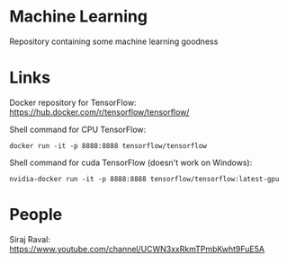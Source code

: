 # Machine Learning
Repository containing some machine learning goodness

# Links
Docker repository for TensorFlow: 
https://hub.docker.com/r/tensorflow/tensorflow/

Shell command for CPU TensorFlow:

```
docker run -it -p 8888:8888 tensorflow/tensorflow
```

Shell command for cuda TensorFlow (doesn't work on Windows): 

```
nvidia-docker run -it -p 8888:8888 tensorflow/tensorflow:latest-gpu
```
# People
Siraj Raval: https://www.youtube.com/channel/UCWN3xxRkmTPmbKwht9FuE5A
